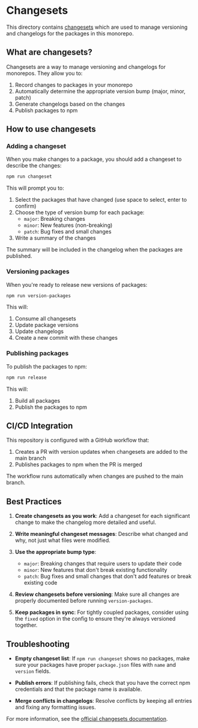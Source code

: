 # Changesets

This directory contains [changesets](https://github.com/changesets/changesets) which are used to manage versioning and changelogs for the packages in this monorepo.

## What are changesets?

Changesets are a way to manage versioning and changelogs for monorepos. They allow you to:

1. Record changes to packages in your monorepo
2. Automatically determine the appropriate version bump (major, minor, patch)
3. Generate changelogs based on the changes
4. Publish packages to npm

## How to use changesets

### Adding a changeset

When you make changes to a package, you should add a changeset to describe the changes:

```bash
npm run changeset
```

This will prompt you to:

1. Select the packages that have changed (use space to select, enter to confirm)
2. Choose the type of version bump for each package:
    - `major`: Breaking changes
    - `minor`: New features (non-breaking)
    - `patch`: Bug fixes and small changes
3. Write a summary of the changes

The summary will be included in the changelog when the packages are published.

### Versioning packages

When you're ready to release new versions of packages:

```bash
npm run version-packages
```

This will:

1. Consume all changesets
2. Update package versions
3. Update changelogs
4. Create a new commit with these changes

### Publishing packages

To publish the packages to npm:

```bash
npm run release
```

This will:

1. Build all packages
2. Publish the packages to npm

## CI/CD Integration

This repository is configured with a GitHub workflow that:

1. Creates a PR with version updates when changesets are added to the main branch
2. Publishes packages to npm when the PR is merged

The workflow runs automatically when changes are pushed to the main branch.

## Best Practices

1. **Create changesets as you work**: Add a changeset for each significant change to make the changelog more detailed and useful.

2. **Write meaningful changeset messages**: Describe what changed and why, not just what files were modified.

3. **Use the appropriate bump type**:

    - `major`: Breaking changes that require users to update their code
    - `minor`: New features that don't break existing functionality
    - `patch`: Bug fixes and small changes that don't add features or break existing code

4. **Review changesets before versioning**: Make sure all changes are properly documented before running `version-packages`.

5. **Keep packages in sync**: For tightly coupled packages, consider using the `fixed` option in the config to ensure they're always versioned together.

## Troubleshooting

- **Empty changeset list**: If `npm run changeset` shows no packages, make sure your packages have proper `package.json` files with `name` and `version` fields.

- **Publish errors**: If publishing fails, check that you have the correct npm credentials and that the package name is available.

- **Merge conflicts in changelogs**: Resolve conflicts by keeping all entries and fixing any formatting issues.

For more information, see the [official changesets documentation](https://github.com/changesets/changesets).
